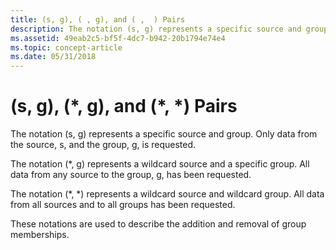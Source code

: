 ```yaml
---
title: (s, g), ( , g), and ( ,  ) Pairs
description: The notation (s, g) represents a specific source and group. Only data from the source, s, and the group, g, is requested.
ms.assetid: 49eab2c5-bf5f-4dc7-b942-20b1794e74e4
ms.topic: concept-article
ms.date: 05/31/2018
---
```


# (s, g), (\*, g), and (\*, \*) Pairs

The notation (s, g) represents a specific source and group. Only data from the source, s, and the group, g, is requested.

The notation (\*, g) represents a wildcard source and a specific group. All data from any source to the group, g, has been requested.

The notation (\*, \*) represents a wildcard source and wildcard group. All data from all sources and to all groups has been requested.

These notations are used to describe the addition and removal of group memberships.

 

 




